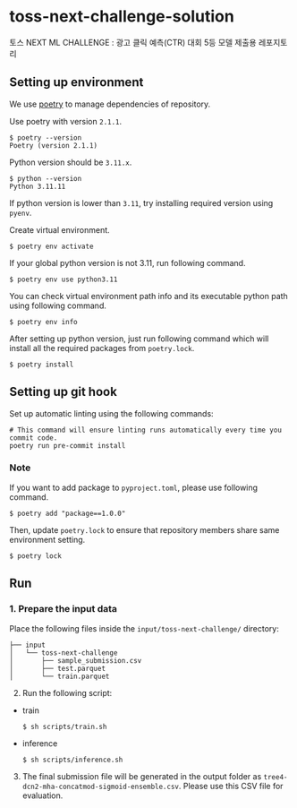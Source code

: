# toss-next-challenge-solution
토스 NEXT ML CHALLENGE : 광고 클릭 예측(CTR) 대회 5등 모델 제출용 레포지토리

## Setting up environment

We use [poetry](https://github.com/python-poetry/poetry) to manage dependencies of repository.

Use poetry with version `2.1.1`.

```shell
$ poetry --version
Poetry (version 2.1.1)
```

Python version should be `3.11.x`.

```shell
$ python --version
Python 3.11.11
```

If python version is lower than `3.11`, try installing required version using `pyenv`.

Create virtual environment.

```shell
$ poetry env activate
```

If your global python version is not 3.11, run following command.

```shell
$ poetry env use python3.11
```

You can check virtual environment path info and its executable python path using following command.

```shell
$ poetry env info
```

After setting up python version, just run following command which will install all the required packages from `poetry.lock`.

```shell
$ poetry install
```

## Setting up git hook

Set up automatic linting using the following commands:
```shell
# This command will ensure linting runs automatically every time you commit code.
poetry run pre-commit install
```

### Note

If you want to add package to `pyproject.toml`, please use following command.

```shell
$ poetry add "package==1.0.0"
```

Then, update `poetry.lock` to ensure that repository members share same environment setting.

```shell
$ poetry lock
```

## Run
### 1. Prepare the input data
Place the following files inside the `input/toss-next-challenge/` directory:
```
├── input
│   └── toss-next-challenge
│       ├── sample_submission.csv
│       ├── test.parquet
│       └── train.parquet
```

2. Run the following script:
- train
    ```shell
    $ sh scripts/train.sh
    ```

- inference

    ```shell
    $ sh scripts/inference.sh
    ```

3. The final submission file will be generated in the output folder as
`tree4-dcn2-mha-concatmod-sigmoid-ensemble.csv`.
Please use this CSV file for evaluation.
